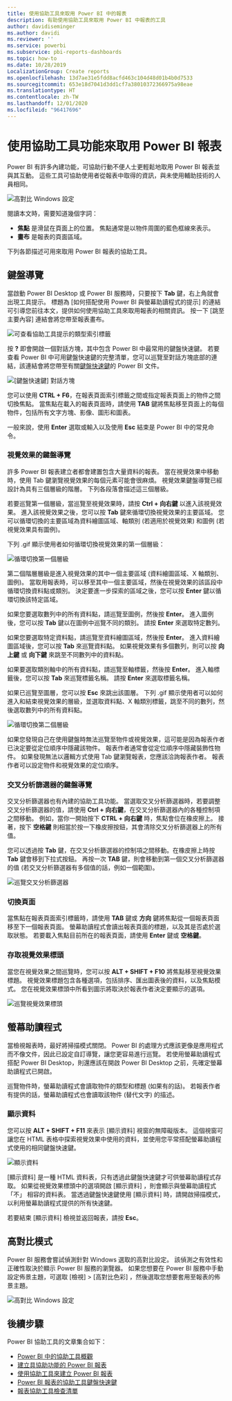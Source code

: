 ```yaml
---
title: 使用協助工具來取用 Power BI 中的報表
description: 有助使用協助工具來取用 Power BI 中報表的工具
author: davidiseminger
ms.author: davidi
ms.reviewer: ''
ms.service: powerbi
ms.subservice: pbi-reports-dashboards
ms.topic: how-to
ms.date: 10/28/2019
LocalizationGroup: Create reports
ms.openlocfilehash: 13d7ae31e5fdd8acfd463c104d48d01b4b0d7533
ms.sourcegitcommit: 653e18d7041d3dd1cf7a38010372366975a98eae
ms.translationtype: HT
ms.contentlocale: zh-TW
ms.lasthandoff: 12/01/2020
ms.locfileid: "96417696"
---
```

# <a name="consume-power-bi-reports-by-using-accessibility-features"></a>使用協助工具功能來取用 Power BI 報表
Power BI 有許多內建功能，可協助行動不便人士更輕鬆地取用 Power BI 報表並與其互動。 這些工具可協助使用者從報表中取得的資訊，與未使用輔助技術的人員相同。

![高對比 Windows 設定](media/desktop-accessibility/accessibility-consuming-tools-01.png)

閱讀本文時，需要知道幾個字詞：

* **焦點** 是滑鼠在頁面上的位置。 焦點通常是以物件周圍的藍色框線來表示。
* **畫布** 是報表的頁面區域。

下列各節描述可用來取用 Power BI 報表的協助工具。

## <a name="keyboard-navigation"></a>鍵盤導覽

當啟動 Power BI Desktop 或 Power BI 服務時，只要按下 **Tab** 鍵，右上角就會出現工具提示。 標題為 [如何搭配使用 Power BI 與螢幕助讀程式的提示]  的連結可引導您前往本文，提供如何使用協助工具來取用報表的相關資訊。 按一下 [跳至主要內容]  連結會將您帶至報表畫布。

![可查看協助工具提示的類型索引標籤](media/desktop-accessibility/accessibility-consuming-tools-02.png)

按 **?** 即會開啟一個對話方塊，其中包含 Power BI 中最常用的鍵盤快速鍵。 若要查看 Power BI 中可用鍵盤快速鍵的完整清單，您可以巡覽至對話方塊底部的連結，該連結會將您帶至有關[鍵盤快速鍵](desktop-accessibility-keyboard-shortcuts.md)的 Power BI 文件。

![[鍵盤快速鍵] 對話方塊](media/desktop-accessibility/accessibility-consuming-tools-03.png)

您可以使用 **CTRL + F6**，在報表頁面索引標籤之間或指定報表頁面上的物件之間切換焦點。 當焦點在載入的報表頁面時，請使用 **TAB** 鍵將焦點移至頁面上的每個物件，包括所有文字方塊、影像、圖形和圖表。 

一般來說，使用 **Enter** 選取或輸入以及使用 **Esc** 結束是 Power BI 中的常見命令。

### <a name="keyboard-navigation-for-visuals"></a>視覺效果的鍵盤導覽

許多 Power BI 報表建立者都會建置包含大量資料的報表。 當在視覺效果中移動時，使用 Tab 鍵瀏覽視覺效果的每個元素可能會很麻煩。 視覺效果鍵盤導覽已經設計為具有三個層級的階層。 下列各段落會描述這三個層級。

若要巡覽第一個層級，當巡覽至視覺效果時，請按 **Ctrl + 向右鍵** 以進入該視覺效果。 進入該視覺效果之後，您可以按 **Tab** 鍵來循環切換視覺效果的主要區域。 您可以循環切換的主要區域為資料繪圖區域、軸類別 (若適用於視覺效果) 和圖例 (若視覺效果具有圖例)。

下列 .gif 顯示使用者如何循環切換視覺效果的第一個層級：

![循環切換第一個層級](media/desktop-accessibility/accessibility-consuming-tools-04.gif)

第二個階層層級是進入視覺效果的其中一個主要區域 (資料繪圖區域、X 軸類別、圖例)。 當取用報表時，可以移至其中一個主要區域，然後在視覺效果的該區段中循環切換資料點或類別。 決定要進一步探索的區域之後，您可以按 **Enter** 鍵以循環切換該特定區域。

如果您要選取數列中的所有資料點，請巡覽至圖例，然後按 **Enter**。 進入圖例後，您可以按 **Tab** 鍵以在圖例中巡覽不同的類別。 請按 **Enter** 來選取特定數列。

如果您要選取特定資料點，請巡覽至資料繪圖區域，然後按 **Enter**。 進入資料繪圖區域後，您可以按 **Tab** 來巡覽資料點。 如果視覺效果有多個數列，則可以按 **向上鍵** 或 **向下鍵** 來跳至不同數列中的資料點。

如果要選取類別軸中的所有資料點，請巡覽至軸標籤，然後按 **Enter**。 進入軸標籤後，您可以按 **Tab** 來巡覽標籤名稱。 請按 **Enter** 來選取標籤名稱。

如果已巡覽至圖層，您可以按 **Esc** 來跳出該圖層。 下列 .gif 顯示使用者可以如何進入和結束視覺效果的層級，並選取資料點、X 軸類別標籤，跳至不同的數列，然後選取數列中的所有資料點。

![循環切換第二個層級](media/desktop-accessibility/accessibility-consuming-tools-05.gif)

如果您發現自己在使用鍵盤時無法巡覽至物件或視覺效果，這可能是因為報表作者已決定要從定位順序中隱藏該物件。 報表作者通常會從定位順序中隱藏裝飾性物件。 如果發現無法以邏輯方式使用 Tab 鍵瀏覽報表，您應該洽詢報表作者。 報表作者可以設定物件和視覺效果的定位順序。

### <a name="keyboard-navigation-for-slicers"></a>交叉分析篩選器的鍵盤導覽

交叉分析篩選器也有內建的協助工具功能。 當選取交叉分析篩選器時，若要調整交叉分析篩選器的值，請使用 **Ctrl + 向右鍵**，在交叉分析篩選器內的各種控制項之間移動。 例如，當你一開始按下 **CTRL + 向右鍵** 時，焦點會位在橡皮擦上。 接著，按下 **空格鍵** 則相當於按一下橡皮擦按鈕，其會清除交叉分析篩選器上的所有值。

您可以透過按 **Tab** 鍵，在交叉分析篩選器的控制項之間移動。在橡皮擦上時按 **Tab** 鍵會移到下拉式按鈕。 再按一次 **TAB** 鍵，則會移動到第一個交叉分析篩選器的值 (若交叉分析篩選器有多個值的話，例如一個範圍)。

![巡覽交叉分析篩選器](media/desktop-accessibility/accessibility-consuming-tools-06.png)

### <a name="switching-pages"></a>切換頁面

當焦點在報表頁面索引標籤時，請使用 **TAB** 鍵或 **方向** 鍵將焦點從一個報表頁面移至下一個報表頁面。 螢幕助讀程式會讀出報表頁面的標題，以及其是否處於選取狀態。 若要載入焦點目前所在的報表頁面，請使用 **Enter** 鍵或 **空格鍵**。

### <a name="accessing-the-visual-header"></a>存取視覺效果標頭
當您在視覺效果之間巡覽時，您可以按 **ALT + SHIFT + F10** 將焦點移至視覺效果標題。 視覺效果標題包含各種選項，包括排序、匯出圖表後的資料，以及焦點模式。 您在視覺效果標頭中所看到圖示將取決於報表作者決定要顯示的選項。

![巡覽視覺效果標頭](media/desktop-accessibility/accessibility-consuming-tools-07.png)

## <a name="screen-reader"></a>螢幕助讀程式

當檢視報表時，最好將掃描模式關閉。 Power BI 的處理方式應該更像是應用程式而不像文件，因此已設定自訂導覽，讓您更容易進行巡覽。 若使用螢幕助讀程式搭配 Power BI Desktop，則還應該在開啟 Power BI Desktop 之前，先確定螢幕助讀程式已開啟。

巡覽物件時，螢幕助讀程式會讀取物件的類型和標題 (如果有的話)。 若報表作者有提供的話，螢幕助讀程式也會讀取該物件 (替代文字) 的描述。

### <a name="show-data"></a>顯示資料
您可以按 **ALT + SHIFT + F11** 來表示 [顯示資料]  視窗的無障礙版本。 這個視窗可讓您在 HTML 表格中探索視覺效果中使用的資料，並使用您平常搭配螢幕助讀程式使用的相同鍵盤快速鍵。

![顯示資料](media/desktop-accessibility/accessibility-04.png)

[顯示資料]  是一種 HTML 資料表，只有透過此鍵盤快速鍵才可供螢幕助讀程式存取。 如果從視覺效果標頭中的選項開啟 [顯示資料]  ，則會顯示與螢幕助讀程式「不」  相容的資料表。  當透過鍵盤快速鍵使用 [顯示資料]  時，請開啟掃描模式，以利用螢幕助讀程式提供的所有快速鍵。

若要結束 [顯示資料]  檢視並返回報表，請按 **Esc**。

## <a name="high-contrast-modes"></a>高對比模式

Power BI 服務會嘗試偵測針對 Windows 選取的高對比設定。 該偵測之有效性和正確性取決於顯示 Power BI 服務的瀏覽器。 如果您想要在 Power BI 服務中手動設定佈景主題，可選取 [檢視] > [高對比色彩]  ，然後選取您想要套用至報表的佈景主題。

![高對比 Windows 設定](media/desktop-accessibility/accessibility-consuming-tools-01.png)


## <a name="next-steps"></a>後續步驟

Power BI 協助工具的文章集合如下：

* [Power BI 中的協助工具概觀](desktop-accessibility-overview.md) 
* [建立具協助功能的 Power BI 報表](desktop-accessibility-creating-reports.md) 
* [使用協助工具來建立 Power BI 報表](desktop-accessibility-creating-tools.md)
* [Power BI 報表的協助工具鍵盤快速鍵](desktop-accessibility-keyboard-shortcuts.md)
* [報表協助工具檢查清單](desktop-accessibility-creating-reports.md#report-accessibility-checklist)
